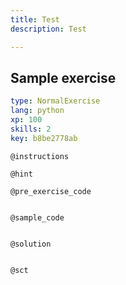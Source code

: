 ```yaml
---
title: Test
description: Test

---
```

## Sample exercise

```yaml
type: NormalExercise
lang: python
xp: 100
skills: 2
key: b8be2778ab
```


`@instructions`

`@hint`

`@pre_exercise_code`
```{python}

```

`@sample_code`
```{python}

```

`@solution`
```{python}

```

`@sct`
```{python}

```
